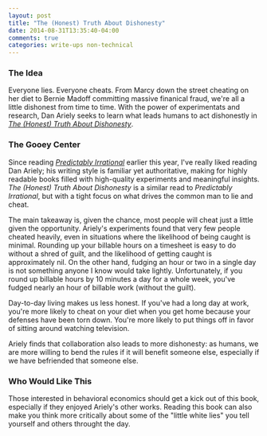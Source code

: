 ```yaml
---
layout: post
title: "The (Honest) Truth About Dishonesty"
date: 2014-08-31T13:35:40-04:00
comments: true
categories: write-ups non-technical
---
```


### The Idea

Everyone lies. Everyone cheats. From Marcy down the street cheating on her diet to Bernie Madoff committing massive finanical fraud, we're all a little dishonest from time to time. With the power of experimentats and research, Dan Ariely seeks to learn what leads humans to act dishonestly in _[The (Honest) Truth About Dishonesty](http://amzn.to/1qsOgTy)_.

### The Gooey Center

Since reading _[Predictably Irrational](http://amzn.to/VYzVTZ)_ earlier this year, I've really liked reading Dan Ariely; his writing style is familiar yet authoritative, making for highly readable books filled with high-quality experiments and meaningful insights. _The (Honest) Truth About Dishonesty_ is a similar read to _Predictably Irrational_, but with a tight focus on what drives the common man to lie and cheat.

The main takeaway is, given the chance, most people will cheat just a little given the opportunity. Ariely's experiments found that very few people cheated heavily, even in situations where the likelihood of being caught is minimal. Rounding up your billable hours on a timesheet is easy to do without a shred of guilt, and the likelihood of getting caught is approximately nil. On the other hand, fudging an hour or two in a single day is not something anyone I know would take lightly. Unfortunately, if you round up billable hours by 10 minutes a day for a whole week, you've fudged nearly an hour of billable work (without the guilt).

Day-to-day living makes us less honest. If you've had a long day at work, you're more likely to cheat on your diet when you get home because your defenses have been torn down. You're more likely to put things off in favor of sitting around watching television.

Ariely finds that collaboration also leads to more dishonesty: as humans, we are more willing to bend the rules if it will benefit someone else, especially if we have befriended that someone else.

### Who Would Like This

Those interested in behavioral economics should get a kick out of this book, especially if they enjoyed Ariely's other works. Reading this book can also make you think more critically about some of the "little white lies" you tell yourself and others throught the day.
